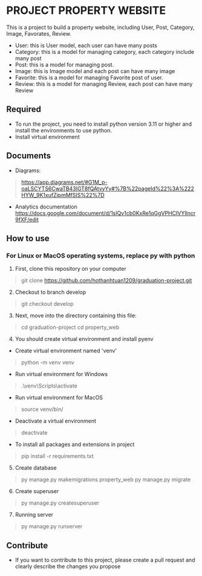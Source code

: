 # PROJECT PROPERTY WEBSITE
This is a project to build a property website, including User, Post, Category, Image, Favorates, Review.
- User: this is User model, each user can have many posts
- Category: this is a model for managing category, each category include many post
- Post: this is a model for managing post.
- Image: this is Image model and each post can have many image
- Favorite: this is a model for managing Favorite post of user.
- Review: this is a model for managing Review, each post can have many Review

## Required
- To run the project, you need to install python version 3.11 or higher and install the environments to use python.
- Install virtual environment

## Documents
- Diagrams:
> https://app.diagrams.net/#G1M_p-oaLSCYTS6CwaTB43IGT8fQAtvyYy#%7B%22pageId%22%3A%222HYW_9K1xufZjpmMfSIS%22%7D

- Analytics documentation
https://docs.google.com/document/d/1sIQv1cb0KxRe1qGgVPHCIVYlIncr9fXF/edit

## How to use
### For Linux or MacOS operating systems, replace py with python
1. First, clone this repository on your computer
> git clone https://github.com/hothanhtuan1209/graduation-project.git

2. Checkout to branch develop
> git checkout develop

3. Next, move into the directory containing this file:
> cd graduation-project
> cd property_web


4. You should create virtual environment and install pyenv
- Create virtual environment named 'venv'
> python -m venv venv

- Run virtual environment for Windows
> .\venv\Scripts\activate

- Run virtual environment for MacOS
> source venv/bin/

- Deactivate a virtual environment
> deactivate

- To install all packages and extensions in project
> pip install -r requirements.txt 

5. Create database
> py manage.py makemigrations property_web
> py manage.py migrate

6. Create superuser
> py manage.py createsuperuser

7. Running server
>py manage.py runserver


## Contribute
 - If you want to contribute to this project, please create a pull request and clearly describe the changes you propose
